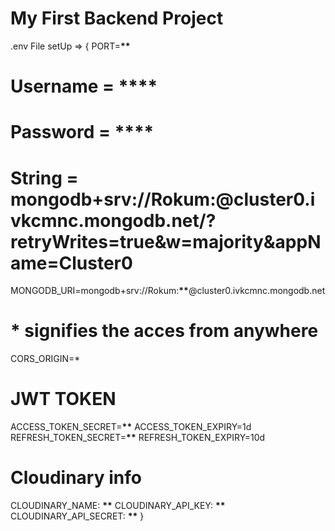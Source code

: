 # My First Backend Project

.env File setUp => {
PORT=**\*\***

# Username = \*\*\*\*

# Password = **\*\*\*\***

# String = mongodb+srv://Rokum:<password>@cluster0.ivkcmnc.mongodb.net/?retryWrites=true&w=majority&appName=Cluster0

MONGODB_URI=mongodb+srv://Rokum:**\*\***@cluster0.ivkcmnc.mongodb.net

# \* signifies the acces from anywhere

CORS_ORIGIN=\*

# JWT TOKEN

ACCESS_TOKEN_SECRET=**\*\***
ACCESS_TOKEN_EXPIRY=1d
REFRESH_TOKEN_SECRET=**\*\***
REFRESH_TOKEN_EXPIRY=10d

# Cloudinary info

CLOUDINARY_NAME: **\*\***
CLOUDINARY_API_KEY: **\*\***
CLOUDINARY_API_SECRET: **\*\***
}
